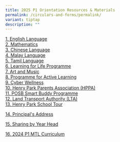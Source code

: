 ```yaml
---
title: 2025 P1 Orientation Resources & Materials
permalink: /circulars-and-forms/permalink/
variant: tiptap
description: ""
---
```

<p><a href="/files/1__English_Language_25.pdf" rel="noopener noreferrer nofollow" target="_blank">1. English Language</a>
<br><a href="/files/2__Mathematic_25.pdf" rel="noopener noreferrer nofollow" target="_blank">2. Mathematics</a>
<br><a href="/files/3a__Chinese_Language.pdf" rel="noopener noreferrer nofollow" target="_blank">3. Chinese Language</a>
<br><a href="/files/3b__Malay_Language.pdf" rel="noopener noreferrer nofollow" target="_blank">4. Malay Language</a>
<br><a href="/files/3c__Tamil_Language.pdf" rel="noopener noreferrer nofollow" target="_blank">5. Tamil Language</a>
<br><a href="/files/4__Learning_for_Life_Programme__LLP_.pdf" rel="noopener noreferrer nofollow" target="_blank">6. Learning for Life Programme</a>
<br><a href="/files/5__Art_and_Music.pdf" rel="noopener noreferrer nofollow" target="_blank">7. Art and Music</a>
<br><a href="/files/6__Programme_for_Active_Learning__PAL_.pdf" rel="noopener noreferrer nofollow" target="_blank">8. Programme for Active Learning</a>
<br><a href="/files/P1_Orientation_Slides_ICT_2024.pdf" rel="noopener noreferrer nofollow" target="_blank">9. Cyber Wellness </a>
<br><a href="/files/7__Henry_Park_Parents__Association__HPPA_.pdf" rel="noopener noreferrer nofollow" target="_blank">10. Henry Park Parents Association (HPPA)</a>
<br><a href="/files/8__POSB_Smart_Buddy_Programme.pdf" rel="noopener noreferrer nofollow" target="_blank">11. POSB Smart Buddy Programme</a>
<br><a href="/files/9__Land_Transport_Authority__LTA_.pdf" rel="noopener noreferrer nofollow" target="_blank">12. Land Transport Authority (LTA)</a>
<br><a href="https://www.youtube.com/watch?v=cViy33s3Xi0" rel="noopener noreferrer nofollow" target="_blank">13. Henry Park School Tour</a>
</p>
<p><a href="/files/Principal_s_Address.pdf" rel="noopener noreferrer nofollow" target="_blank">14. Principal's Address</a>
</p>
<p><a href="/files/Sharing_by_Year_Head.pdf" rel="noopener noreferrer nofollow" target="_blank">15. Sharing by Year Head</a>
</p>
<p><a href="/files/2024_P1_MTL_Curriculum.pdf" rel="noopener noreferrer nofollow" target="_blank">16. 2024 P1 MTL Curriculum</a>
</p>